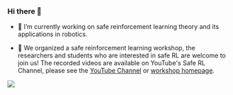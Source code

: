 ### Hi there 👋



- 🔭 I’m currently working on safe reinforcement learning theory and its applications in robotics.

- 🌱 We organized a safe reinforcement learning workshop, the researchers and students who are interested in safe RL  are welcome to join us! The recorded videos are available on YouTube's Safe RL Channel, please see the [YouTube Channel](https://www.youtube.com/channel/UCo_QY2SB3-ZUdyAWJRHSdcg) or  [workshop homepage](https://saferl.online/).



![](https://visitor-badge.glitch.me/badge?page_id=chauncygu)

<!-- 
![visitors](https://komarev.com/ghpvc/?username=chauncygu&color=brightgreen)  -->
